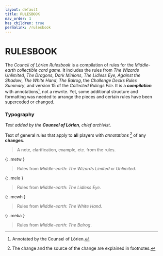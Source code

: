 ```yaml
---
layout: default
title: RULESBOOK
nav_order: 1
has_children: true
permalink: /rulesbook
---
```


# RULESBOOK

The _Council of Lórien Rulesbook_ is a compilation of rules for the _Middle-earth collectible card game_. It includes the rules from _The Wizards Unlimited_, _The Dragons_, _Dark Minions_, _The Lidless Eye_, _Against the Shadow_, _The White Hand_, _The Balrog_, the _Challenge Decks Rules Summary_, and version 15 of the _Collected Rulings File_. It is a ***compilation*** with annotations[^counsel], not a rewrite. Yet, some additional structure and formatting was needed to arrange the pieces and certain rules have been superceded or changed.

### Typography

_Text added by the **Counsel of Lórien**, chief archivist._

Text of general rules that apply to **all** players with _annotations_ [^changes] of any **changes**. 

> A note, clarification, example, etc. from the rules. 

{: .metw }
> Rules from _Middle-earth: The Wizards Limited_ or _Unlimited_.  

{: .mele }
> Rules from _Middle-earth: The Lidless Eye_.  

{: .mewh }
> Rules from _Middle-earth: The White Hand_.   

{: .meba }
> Rules from _Middle-earth: The Balrog_.

[^counsel]: Annotated by the Counsel of Lórien.
[^changes]: The change and the source of the change are explained in footnotes.
